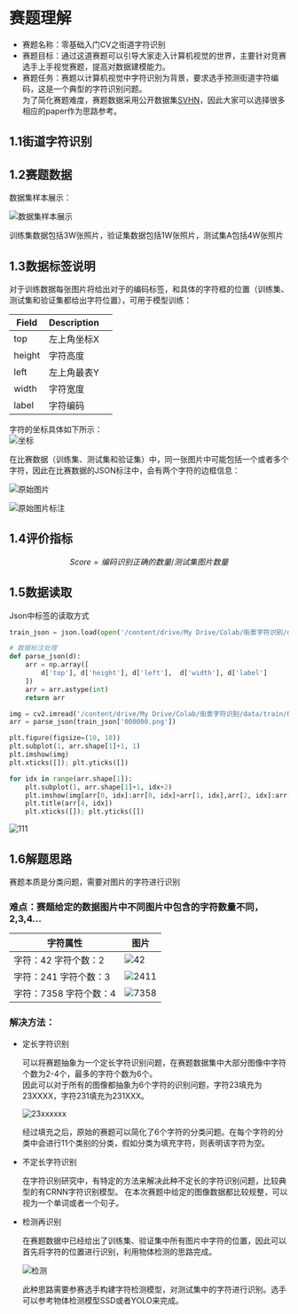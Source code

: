 # 赛题理解

- 赛题名称：零基础入门CV之街道字符识别             
- 赛题目标：通过这道赛题可以引导大家走入计算机视觉的世界，主要针对竞赛选手上手视觉赛题，提高对数据建模能力。       
- 赛题任务：赛题以计算机视觉中字符识别为背景，要求选手预测街道字符编码，这是一个典型的字符识别问题。      
  为了简化赛题难度，赛题数据采用公开数据集[SVHN](http://ufldl.stanford.edu/housenumbers/)，因此大家可以选择很多相应的paper作为思路参考。      

## 1.1街道字符识别

## 1.2赛题数据

数据集样本展示：

![数据集样本展示](Task1-赛题理解.assets/数据集样本展示-9810296.png)

训练集数据包括3W张照片，验证集数据包括1W张照片，测试集A包括4W张照片

## 1.3数据标签说明

对于训练数据每张图片将给出对于的编码标签，和具体的字符框的位置（训练集、测试集和验证集都给出字符位置），可用于模型训练：

| Field  | Description |      |
| ------ | ----------- | ---- |
| top    | 左上角坐标X |      |
| height | 字符高度    |      |
| left   | 左上角最表Y |      |
| width  | 字符宽度    |      |
| label  | 字符编码    |      |

字符的坐标具体如下所示：     
![坐标](Task1-赛题理解.assets/字符坐标.png)     
     
 在比赛数据（训练集、测试集和验证集）中，同一张图片中可能包括一个或者多个字符，因此在比赛数据的JSON标注中，会有两个字符的边框信息：   

![原始图片](Task1-赛题理解.assets/原始图片.png)   

![原始图片标注](Task1-赛题理解.assets/原始图片标注.png)

## 1.4评价指标

$$
 Score=编码识别正确的数量/测试集图片数量    
$$

## 1.5数据读取

Json中标签的读取方式

```python 
train_json = json.load(open('/content/drive/My Drive/Colab/街景字符识别/data/train.json'))

# 数据标注处理
def parse_json(d):
    arr = np.array([
        d['top'], d['height'], d['left'],  d['width'], d['label']
    ])
    arr = arr.astype(int)
    return arr

img = cv2.imread('/content/drive/My Drive/Colab/街景字符识别/data/train/000000.png')
arr = parse_json(train_json['000000.png'])

plt.figure(figsize=(10, 10))
plt.subplot(1, arr.shape[1]+1, 1)
plt.imshow(img)
plt.xticks([]); plt.yticks([])

for idx in range(arr.shape[1]):
    plt.subplot(1, arr.shape[1]+1, idx+2)
    plt.imshow(img[arr[0, idx]:arr[0, idx]+arr[1, idx],arr[2, idx]:arr[2, idx]+arr[3, idx]])
    plt.title(arr[4, idx])
    plt.xticks([]); plt.yticks([])  
```

![111](Task1-赛题理解.assets/111.png)

## 1.6解题思路

赛题本质是分类问题，需要对图片的字符进行识别

### 难点：赛题给定的数据图片中不同图片中包含的字符数量不同，2,3,4...

| 字符属性                 | 图片                                    |
| ------------------------ | --------------------------------------- |
| 字符：42   字符个数：2   | ![42](Task1-赛题理解.assets/42.png)     |
| 字符：241   字符个数：3  | ![2411](Task1-赛题理解.assets/2411.png) |
| 字符：7358   字符个数：4 | ![7358](Task1-赛题理解.assets/7358.png) |

### 解决方法：

- 定长字符识别

  可以将赛题抽象为一个定长字符识别问题，在赛题数据集中大部分图像中字符个数为2-4个，最多的字符个数为6个。                 
  因此可以对于所有的图像都抽象为6个字符的识别问题，字符23填充为23XXXX，字符231填充为231XXX。      

  ![23xxxxxx](Task1-赛题理解.assets/23xxxxxx.png)

  经过填充之后，原始的赛题可以简化了6个字符的分类问题。在每个字符的分类中会进行11个类别的分类，假如分类为填充字符，则表明该字符为空。    

- 不定长字符识别

  在字符识别研究中，有特定的方法来解决此种不定长的字符识别问题，比较典型的有CRNN字符识别模型。 
  在本次赛题中给定的图像数据都比较规整，可以视为一个单词或者一个句子。   

- 检测再识别

  在赛题数据中已经给出了训练集、验证集中所有图片中字符的位置，因此可以首先将字符的位置进行识别，利用物体检测的思路完成。    

  ![检测](Task1-赛题理解.assets/检测.png)

  此种思路需要参赛选手构建字符检测模型，对测试集中的字符进行识别。选手可以参考物体检测模型SSD或者YOLO来完成。

